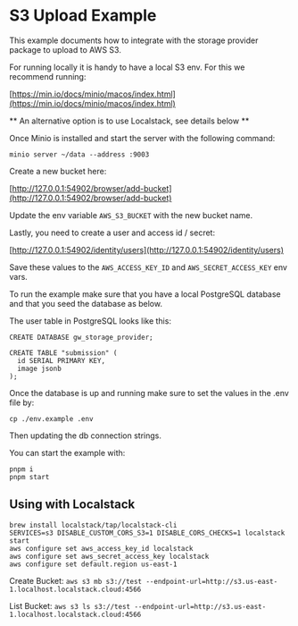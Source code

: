 # S3 Upload Example

This example documents how to integrate with the storage provider package to upload to AWS S3.

For running locally it is handy to have a local S3 env. For this we recommend running:

[https://min.io/docs/minio/macos/index.html](https://min.io/docs/minio/macos/index.html)

** An alternative option is to use Localstack, see details below **

Once Minio is installed and start the server with the following command:

`minio server ~/data --address :9003`

Create a new bucket here:

[http://127.0.0.1:54902/browser/add-bucket](http://127.0.0.1:54902/browser/add-bucket)

Update the env variable `AWS_S3_BUCKET` with the new bucket name.

Lastly, you need to create a user and access id / secret:

[http://127.0.0.1:54902/identity/users](http://127.0.0.1:54902/identity/users)

Save these values to the `AWS_ACCESS_KEY_ID` and `AWS_SECRET_ACCESS_KEY` env vars.

To run the example make sure that you have a local PostgreSQL database and that you seed the database as below.

The user table in PostgreSQL looks like this:

```
CREATE DATABASE gw_storage_provider;

CREATE TABLE "submission" (
  id SERIAL PRIMARY KEY,
  image jsonb
);

```

Once the database is up and running make sure to set the values in the .env file by:

`cp ./env.example .env`

Then updating the db connection strings.

You can start the example with:

```
pnpm i
pnpm start
```

## Using with Localstack

```
brew install localstack/tap/localstack-cli
SERVICES=s3 DISABLE_CUSTOM_CORS_S3=1 DISABLE_CORS_CHECKS=1 localstack start
aws configure set aws_access_key_id localstack
aws configure set aws_secret_access_key localstack
aws configure set default.region us-east-1
```

Create Bucket:
`aws s3 mb s3://test --endpoint-url=http://s3.us-east-1.localhost.localstack.cloud:4566`

List Bucket:
`aws s3 ls s3://test --endpoint-url=http://s3.us-east-1.localhost.localstack.cloud:4566`
